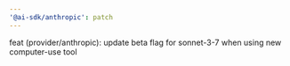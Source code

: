 ```yaml
---
'@ai-sdk/anthropic': patch
---
```


feat (provider/anthropic): update beta flag for sonnet-3-7 when using new computer-use tool
